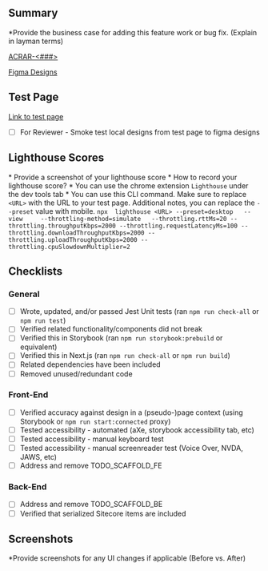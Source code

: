 ## Summary

\*Provide the business case for adding this feature work or bug fix. (Explain in layman terms)

[ACRAR-<###>](https://velir.atlassian.net/browse/ACRAR-<###>)

[Figma Designs](https://www.figma.com/file/g1cA0qij8hlws9Ffn6xpcU/ACR?type=design&node-id=342-3645&mode=design&t=pYIKXVL7HZ0IyyWA-0)

## Test Page
[Link to test page](https://example.com)
- [ ] For Reviewer - Smoke test local designs from test page to figma designs

## Lighthouse Scores

\* Provide a screenshot of your lighthouse score
\* How to record your lighthouse score?
  \* You can use the chrome extension `Lighthouse` under the dev tools tab
  \* You can use this CLI command. Make sure to replace `<URL>` with the URL to your test page. Additional notes, you can replace the `--preset` value with mobile. `npx  lighthouse <URL> --preset=desktop   --view     --throttling-method=simulate   --throttling.rttMs=20 --throttling.throughputKbps=2000 --throttling.requestLatencyMs=100 --throttling.downloadThroughputKbps=2000 --throttling.uploadThroughputKbps=2000 --throttling.cpuSlowdownMultiplier=2`

## Checklists

### General

- [ ] Wrote, updated, and/or passed Jest Unit tests (ran `npm run check-all` or `npm run test`)
- [ ] Verified related functionality/components did not break
- [ ] Verified this in Storybook (ran `npm run storybook:prebuild` or equivalent)
- [ ] Verified this in Next.js (ran `npm run check-all` or `npm run build`)
- [ ] Related dependencies have been included
- [ ] Removed unused/redundant code

### Front-End

- [ ] Verified accuracy against design in a (pseudo-)page context (using Storybook or `npm run start:connected` proxy)
- [ ] Tested accessibility - automated (aXe, storybook accessibility tab, etc)
- [ ] Tested accessibility - manual keyboard test
- [ ] Tested accessibility - manual screenreader test (Voice Over, NVDA, JAWS, etc)
- [ ] Address and remove TODO_SCAFFOLD_FE

### Back-End

- [ ] Address and remove TODO_SCAFFOLD_BE
- [ ] Verified that serialized Sitecore items are included

## Screenshots

\*Provide screenshots for any UI changes if applicable (Before vs. After)